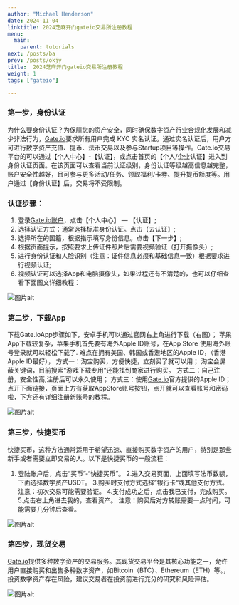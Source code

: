 ```yaml
---
author: "Michael Henderson"
date: 2024-11-04
linktitle: 2024芝麻开门gateio交易所注册教程
menu:
  main:
    parent: tutorials
next: /posts/ba
prev: /posts/okjy
title:  2024芝麻开门gateio交易所注册教程
weight: 1
tags: ["gateio"]

---
```

### 第一步，身份认证
为什么要身份认证？为保障您的资产安全，同时确保数字资产行业合规化发展和减少非法行为，[Gate.io](https://www.gate.io/signup/U1UXUV8K?ref_type=103)要求所有用户完成 KYC 实名认证。通过实名认证后，用户方可进行数字资产充值、提币、法币交易以及参与Startup项目等操作。Gate.io交易平台的可以通过【个人中心】-【认证】，或点击首页的【个人/企业认证】进入到身份认证页面。在该页面可以查看当前认证级别，身份认证等级越高信息越完整，账户安全性越好，且可参与更多活动/任务、领取福利/卡劵、提升提币额度等。用户通过【身份认证】后，交易将不受限制。

### 认证步骤：
1. 登录[Gate.io账户](https://www.gate.io/signup/U1UXUV8K?ref_type=103)，点击【个人中心】 — 【认证】;
2. 选择认证方式：通常选择标准身份认证。点击【去认证】;
3. 选择所在的国籍，根据指示填写身份信息。点击【下一步】;
4. 根据页面提示，按照要求上传证件照片后需要视频验证（打开摄像头）;
6. 进行身份认证和人脸识别（注意：证件信息必须和基础信息一致）根据要求进行视频认证;
7. 视频认证可以选择App和电脑摄像头，如果过程还有不清楚的，也可以仔细查看下面图文详细教程：

![图片alt](https://ice.frostsky.com/2024/11/04/c552be5d82f593e127bca233cf5dad6a.png "图片title")

### 第二步，下载App
下载Gate.ioApp步骤如下，安卓手机可以通过官网右上角进行下载（右图）；
苹果App下载较复杂，苹果手机首先要有海外Apple ID账号，在App Store 使用海外账号登录就可以轻松下载了.
难点在拥有美国、韩国或香港地区的Apple ID，（香港Apple ID最好），
方式一：淘宝购买，方便快捷，立刻买了就可以用；
淘宝会屏蔽关键词，目前搜索“游戏下载专用”还能找到商家进行购买。
方式二：自己注册，安全性高,注册后可以永久使用；
方式三：使用[Gate.io](https://www.gate.io/signup/U1UXUV8K?ref_type=103)官方提供的Apple ID；
点开下面链接，页面上方有获取AppStore账号按钮，点开就可以查看账号和密码啦，下方还有详细注册新账号的教程。

![图片alt](https://ice.frostsky.com/2024/11/04/4b90452f2f5252b26d3d4363f8671a34.png "图片title")

### 第三步，快捷买币
快捷买币，这种方法通常适用于希望迅速、直接购买数字资产的用户，特别是那些新手或者需要立即交易的人。以下是快捷买币的一般流程：
1. 登陆账户后，点击“买币”-“快捷买币”。
2.进入交易页面，上面填写法币数额，下面选择数字资产USDT。
3.购买时支付方式选择”银行卡“或其他支付方式。
注意：初次交易可能需要验证。
4.支付成功之后，点击我已支付，完成购买。
5.点击右上角进去我的，查看资产。
注意：购买后对方转账需要一点时间，可能需要几分钟后查看。

![图片alt](https://ice.frostsky.com/2024/11/04/2b965c1c1ae7553f7487ccd66d6351f9.png "图片title")

### 第四步，现货交易
[Gate.io](https://www.gate.io/signup/U1UXUV8K?ref_type=103)提供多种数字资产的交易服务。其现货交易平台是其核心功能之一，允许用户直接购买和出售多种数字资产，如Bitcoin（BTC）、Ethereum（ETH）等。，投资数字资产存在风险，建议交易者在投资前进行充分的研究和风险评估。

![图片alt](https://ice.frostsky.com/2024/11/04/725d34d3280a0e77428c97d2797041b5.png "图片title")

